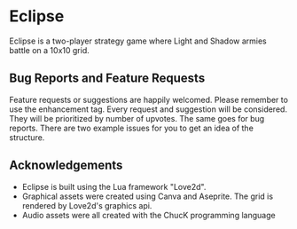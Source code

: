 # Eclipse
Eclipse is a two-player strategy game where Light and Shadow armies battle on a 10x10 grid. 

## Bug Reports and Feature Requests
Feature requests or suggestions are happily welcomed. Please remember to use the enhancement tag. Every request and suggestion will be 
considered. They will be prioritized by number of upvotes. The same goes for bug reports. There are two example issues for you to get an 
idea of the structure.

## Acknowledgements 
- Eclipse is built using the Lua framework "Love2d".
- Graphical assets were created using Canva and Aseprite. The grid is rendered by Love2d's graphics api.
- Audio assets were all created with the ChucK programming language
